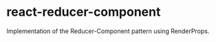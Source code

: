 react-reducer-component
=======================
Implementation of the Reducer-Component pattern using RenderProps.
